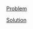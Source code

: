 [Problem](https://leetcode.com/problems/can-place-flowers)

[Solution](https://leetcode.com/problems/can-place-flowers/solutions/3323380/605-can-place-flowers-simple-solution)
